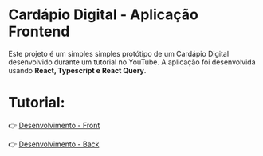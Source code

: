 # Cardápio Digital - Aplicação Frontend

Este projeto é um simples simples protótipo de um Cardápio Digital desenvolvido durante um tutorial no YouTube.
A aplicação foi desenvolvida usando **React, Typescript e React Query**.


# Tutorial:

👉 [Desenvolvimento - Front](https://www.youtube.com/watch?v=WHruc3_2z68)

👉 [Desenvolvimento - Back](https://www.youtube.com/watch?v=lUVureR5GqI)


